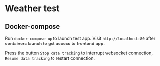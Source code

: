 # Weather test

## Docker-compose

Run `docker-compose up` to launch test app.
Visit `http://localhost:80` after containers launch to get access to frontend app.

Press the button `Stop data tracking` to interrupt websocket connection, `Resume data tracking` to restart connection.
